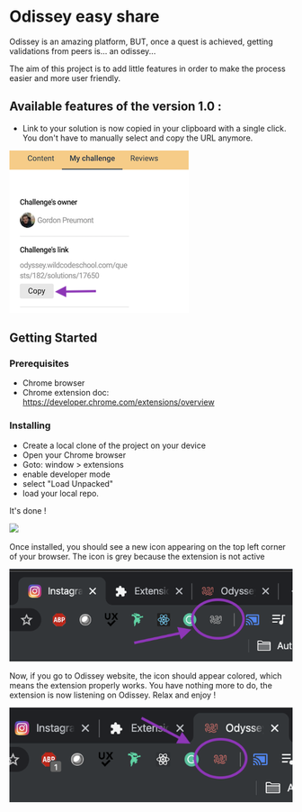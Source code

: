# Odissey easy share

Odissey is an amazing platform, BUT, once a quest is achieved, getting validations from peers is... an odissey...

The aim of this project is to add little features in order to make the process easier and more user friendly.

## Available features of the version 1.0 :

* Link to your solution is now copied in your clipboard with a single click. You don't have to manually select and copy the URL anymore.

![](ressources/feature1.png)

## Getting Started

### Prerequisites

* Chrome browser
* Chrome extension doc: https://developer.chrome.com/extensions/overview

### Installing

* Create a local clone of the project on your device
* Open your Chrome browser
* Goto: window > extensions
* enable developer mode
* select "Load Unpacked"
* load your local repo. 

It's done !


![](https://developer.chrome.com/static/images/get_started/load_extension.png)


Once installed, you should see a new icon appearing on the top left corner of your browser.
The icon is grey because the extension is not active

![](ressources/inasctive.png)


Now, if you go to Odissey website, the icon should appear colored, which means the extension properly works. You have nothing more to do, the extension is now listening on Odissey. Relax and enjoy !

![](ressources/active.png)

